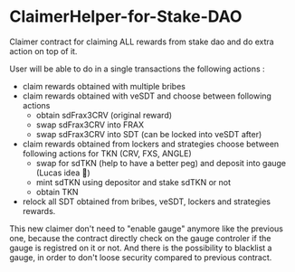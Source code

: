 # ClaimerHelper-for-Stake-DAO
Claimer contract for claiming ALL rewards from stake dao and do extra action on top of it.

User will be able to do in a single transactions the following actions : 
- claim rewards obtained with multiple bribes 
- claim rewards obtained with veSDT and choose between following actions
    - obtain sdFrax3CRV (original reward)
    - swap sdFrax3CRV into FRAX 
    - swap sdFrax3CRV into SDT (can be locked into veSDT after)
- claim rewards obtained from lockers and strategies choose between following actions for TKN (CRV, FXS, ANGLE)
    - swap for sdTKN (help to have a better peg) and deposit into gauge (Lucas idea 🙏)
    - mint sdTKN using depositor and stake sdTKN or not
    - obtain TKN 
- relock all SDT obtained from bribes, veSDT, lockers and strategies rewards.  

This new claimer don't need to "enable gauge" anymore like the previous one, because the contract directly check on the gauge controler if the gauge is registred on it or not. And there is the possibility to blacklist a gauge, in order to don't loose security compared to previous contract. 